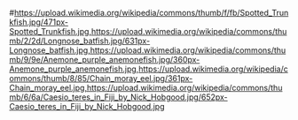 #https://upload.wikimedia.org/wikipedia/commons/thumb/f/fb/Spotted_Trunkfish.jpg/471px-Spotted_Trunkfish.jpg,https://upload.wikimedia.org/wikipedia/commons/thumb/2/2d/Longnose_batfish.jpg/631px-Longnose_batfish.jpg,https://upload.wikimedia.org/wikipedia/commons/thumb/9/9e/Anemone_purple_anemonefish.jpg/360px-Anemone_purple_anemonefish.jpg,https://upload.wikimedia.org/wikipedia/commons/thumb/8/85/Chain_moray_eel.jpg/361px-Chain_moray_eel.jpg,https://upload.wikimedia.org/wikipedia/commons/thumb/6/6a/Caesio_teres_in_Fiji_by_Nick_Hobgood.jpg/652px-Caesio_teres_in_Fiji_by_Nick_Hobgood.jpg
